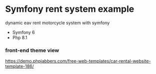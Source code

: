 # Symfony rent system example

dynamic eav rent motorcycle system with symfony
- Symfony 6
- Php 8.1

### front-end theme view
https://demo.phpjabbers.com/free-web-templates/car-rental-website-template-186/